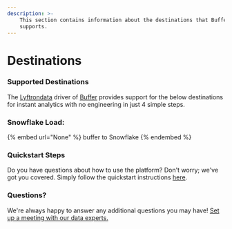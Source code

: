 ```yaml
---
description: >-
    This section contains information about the destinations that Buffer
    supports.
---
```


# Destinations

### Supported Destinations

The [Lyftrondata](https://www.lyftrondata.com/) driver of [Buffer](None) provides support for the below destinations for instant analytics with no engineering in just 4 simple steps.

### Snowflake Load:

{% embed url="None" %}
buffer to Snowflake
{% endembed %}

### Quickstart Steps

Do you have questions about how to use the platform? Don't worry; we've got you covered. Simply follow the quickstart instructions [here](README.md).

### Questions? <a href="#questions" id="questions"></a>

We're always happy to answer any additional questions you may have! [Set up a meeting with our data experts.](https://www.lyftrondata.com/book-a-meeting/)
